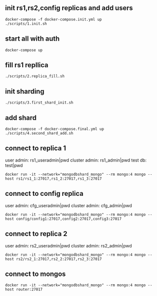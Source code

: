 ## init rs1,rs2,config replicas and add users
```
docker-compose -f docker-compose.init.yml up
./scripts/1.init.sh
```

## start all with auth
```
docker-compose up
```

## fill rs1 repllica
```
./scripts/2.replica_fill.sh
```

## init sharding
```
./scripts/3.first_shard_init.sh
```

## add shard
```
docker-compose -f docker-compose.final.yml up
./scripts/4.second_shard_add.sh
```

## connect to replica 1
user admin: rs1_useradmin|pwd
cluster admin: rs1_admin|pwd
test db: test|pwd
```
docker run -it --network="mongodbshard_mongo" --rm mongo:4 mongo --host rs1/rs1_1:27017,rs1_2:27017,rs1_3:27017
```

## connect to config replica
user admin: cfg_useradmin|pwd
cluster admin: cfg_admin|pwd
```
docker run -it --network="mongodbshard_mongo" --rm mongo:4 mongo --host config/config1:27017,config2:27017,config3:27017
```

## connect to replica 2
user admin: rs2_useradmin|pwd
cluster admin: rs2_admin|pwd
```
docker run -it --network="mongodbshard_mongo" --rm mongo:4 mongo --host rs2/rs2_1:27017,rs2_2:27017,rs2_3:27017
```

## connect to mongos
```
docker run -it --network="mongodbshard_mongo" --rm mongo:4 mongo --host router:27017
```